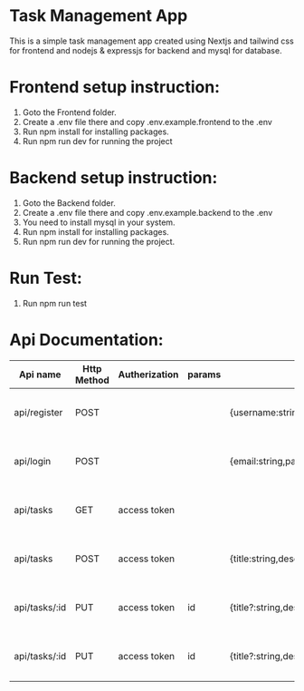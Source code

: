 
# Task Management App

This is a simple task management app created using Nextjs and tailwind css for frontend and nodejs & expressjs for backend  and mysql for database.


# Frontend setup instruction:


1. Goto the Frontend folder.
2. Create a .env file there and copy .env.example.frontend to the .env
3. Run npm install for installing packages.
4. Run npm run dev for running the project

# Backend setup instruction:


1. Goto the Backend folder.
2. Create a .env file there and copy .env.example.backend to the .env
3. You need to install mysql in your system.
3. Run npm install for installing packages.
4. Run npm run dev for running the project.

# Run Test:
1. Run npm run test

# Api Documentation:

| Api name | Http Method | Autherization | params | body | Response
|----------|----------|----------|----------|----------|----------|
| api/register | POST |  | |{username:string,email:string,password:string} | {status:numner, message:string,   data:Object, error:Object}
| api/login | POST |  | | {email:string,password:string}|{status:numner, message:string,   data:Object, error:Object}
| api/tasks | GET | access token | | |{status:numner, message:string,   data:Object, error:Object}
| api/tasks | POST | access token | | {title:string,description:string}|{status:numner, message:string,   data:Object, error:Object}
| api/tasks/:id | PUT | access token |id | {title?:string,description?:string,status?:boolean}|{status:numner, message:string,   data:Object, error:Object}
| api/tasks/:id | PUT | access token |id | {title?:string,description?:string,status?:boolean}|{status:numner, message:string,   data:Object, error:Object}
